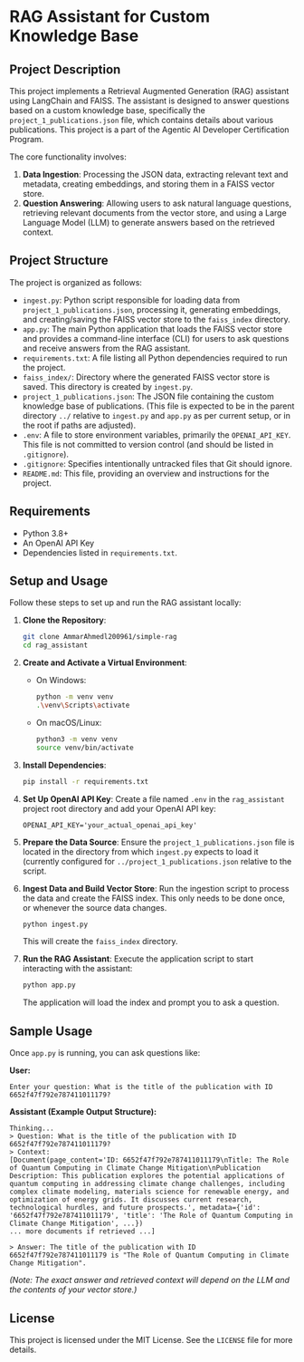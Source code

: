 # RAG Assistant for Custom Knowledge Base

## Project Description

This project implements a Retrieval Augmented Generation (RAG) assistant using LangChain and FAISS. The assistant is designed to answer questions based on a custom knowledge base, specifically the `project_1_publications.json` file, which contains details about various publications. This project is a part of the Agentic AI Developer Certification Program.

The core functionality involves:
1.  **Data Ingestion**: Processing the JSON data, extracting relevant text and metadata, creating embeddings, and storing them in a FAISS vector store.
2.  **Question Answering**: Allowing users to ask natural language questions, retrieving relevant documents from the vector store, and using a Large Language Model (LLM) to generate answers based on the retrieved context.

## Project Structure

The project is organized as follows:

*   `ingest.py`: Python script responsible for loading data from `project_1_publications.json`, processing it, generating embeddings, and creating/saving the FAISS vector store to the `faiss_index` directory.
*   `app.py`: The main Python application that loads the FAISS vector store and provides a command-line interface (CLI) for users to ask questions and receive answers from the RAG assistant.
*   `requirements.txt`: A file listing all Python dependencies required to run the project.
*   `faiss_index/`: Directory where the generated FAISS vector store is saved. This directory is created by `ingest.py`.
*   `project_1_publications.json`: The JSON file containing the custom knowledge base of publications. (This file is expected to be in the parent directory `../` relative to `ingest.py` and `app.py` as per current setup, or in the root if paths are adjusted).
*   `.env`: A file to store environment variables, primarily the `OPENAI_API_KEY`. This file is not committed to version control (and should be listed in `.gitignore`).
*   `.gitignore`: Specifies intentionally untracked files that Git should ignore.
*   `README.md`: This file, providing an overview and instructions for the project.

## Requirements

*   Python 3.8+
*   An OpenAI API Key
*   Dependencies listed in `requirements.txt`.

## Setup and Usage

Follow these steps to set up and run the RAG assistant locally:

1.  **Clone the Repository**:
    ```bash
    git clone AmmarAhmedl200961/simple-rag
    cd rag_assistant
    ```

2.  **Create and Activate a Virtual Environment**:
    *   On Windows:
        ```bash
        python -m venv venv
        .\venv\Scripts\activate
        ```
    *   On macOS/Linux:
        ```bash
        python3 -m venv venv
        source venv/bin/activate
        ```

3.  **Install Dependencies**:
    ```bash
    pip install -r requirements.txt
    ```

4.  **Set Up OpenAI API Key**:
    Create a file named `.env` in the `rag_assistant` project root directory and add your OpenAI API key:
    ```
    OPENAI_API_KEY='your_actual_openai_api_key'
    ```

5.  **Prepare the Data Source**:
    Ensure the `project_1_publications.json` file is located in the directory from which `ingest.py` expects to load it (currently configured for `../project_1_publications.json` relative to the script.

6.  **Ingest Data and Build Vector Store**:
    Run the ingestion script to process the data and create the FAISS index. This only needs to be done once, or whenever the source data changes.
    ```bash
    python ingest.py
    ```
    This will create the `faiss_index` directory.

7.  **Run the RAG Assistant**:
    Execute the application script to start interacting with the assistant:
    ```bash
    python app.py
    ```
    The application will load the index and prompt you to ask a question.

## Sample Usage

Once `app.py` is running, you can ask questions like:

**User:**
```
Enter your question: What is the title of the publication with ID 6652f47f792e787411011179?
```

**Assistant (Example Output Structure):**
```
Thinking...
> Question: What is the title of the publication with ID 6652f47f792e787411011179?
> Context:
[Document(page_content='ID: 6652f47f792e787411011179\nTitle: The Role of Quantum Computing in Climate Change Mitigation\nPublication Description: This publication explores the potential applications of quantum computing in addressing climate change challenges, including complex climate modeling, materials science for renewable energy, and optimization of energy grids. It discusses current research, technological hurdles, and future prospects.', metadata={'id': '6652f47f792e787411011179', 'title': 'The Role of Quantum Computing in Climate Change Mitigation', ...})
... more documents if retrieved ...]

> Answer: The title of the publication with ID 6652f47f792e787411011179 is "The Role of Quantum Computing in Climate Change Mitigation".
```

*(Note: The exact answer and retrieved context will depend on the LLM and the contents of your vector store.)*

## License

This project is licensed under the MIT License. See the `LICENSE` file for more details.
